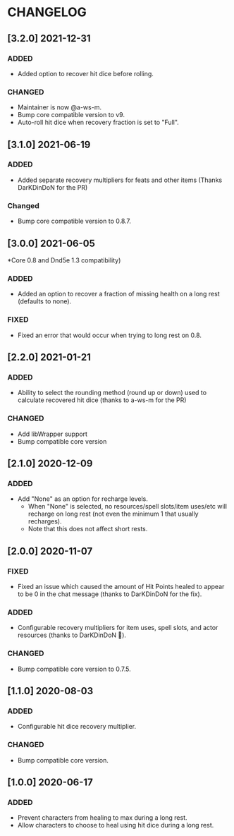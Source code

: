 # CHANGELOG

## [3.2.0] 2021-12-31

### ADDED

- Added option to recover hit dice before rolling.

### CHANGED

- Maintainer is now @a-ws-m.
- Bump core compatible version to v9.
- Auto-roll hit dice when recovery fraction is set to "Full".

## [3.1.0] 2021-06-19

### ADDED

- Added separate recovery multipliers for feats and other items (Thanks DarKDinDoN for the PR)

### Changed

- Bump core compatible version to 0.8.7.

## [3.0.0] 2021-06-05

*Core 0.8 and Dnd5e 1.3 compatibility)

### ADDED

- Added an option to recover a fraction of missing health on a long rest (defaults to none).

### FIXED

- Fixed an error that would occur when trying to long rest on 0.8.

## [2.2.0] 2021-01-21

### ADDED

- Ability to select the rounding method (round up or down) used to calculate recovered hit dice (thanks to a-ws-m for the PR)

### CHANGED

- Add libWrapper support
- Bump compatible core version

## [2.1.0] 2020-12-09

### ADDED

- Add "None" as an option for recharge levels.
    - When "None" is selected, no resources/spell slots/item uses/etc will recharge on long rest (not even the minimum 1 that usually recharges).
    - Note that this does not affect short rests.

## [2.0.0] 2020-11-07

### FIXED

- Fixed an issue which caused the amount of Hit Points healed to appear to be 0 in the chat message (thanks to DarKDinDoN for the fix).

### ADDED

- Configurable recovery multipliers for item uses, spell slots, and actor resources (thanks to DarKDinDoN 👏).

### CHANGED

- Bump compatible core version to 0.7.5.

## [1.1.0] 2020-08-03

### ADDED

- Configurable hit dice recovery multiplier.

### CHANGED

- Bump compatible core version.

## [1.0.0] 2020-06-17

### ADDED

- Prevent characters from healing to max during a long rest.
- Allow characters to choose to heal using hit dice during a long rest.
